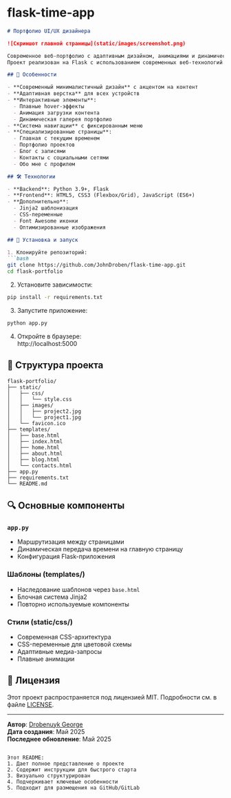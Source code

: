 # flask-time-app
```markdown
# Портфолио UI/UX дизайнера

![Скриншот главной страницы](static/images/screenshot.png)

Современное веб-портфолио с адаптивным дизайном, анимациями и динамическим контентом.
Проект реализован на Flask с использованием современных веб-технологий.

## 🌟 Особенности

- **Современный минималистичный дизайн** с акцентом на контент
- **Адаптивная верстка** для всех устройств
- **Интерактивные элементы**:
  - Плавные hover-эффекты
  - Анимация загрузки контента
  - Динамическая галерея портфолио
- **Система навигации** с фиксированным меню
- **Специализированные страницы**:
  - Главная с текущим временем
  - Портфолио проектов
  - Блог с записями
  - Контакты с социальными сетями
  - Обо мне с профилем

## 🛠 Технологии

- **Backend**: Python 3.9+, Flask
- **Frontend**: HTML5, CSS3 (Flexbox/Grid), JavaScript (ES6+)
- **Дополнительно**:
  - Jinja2 шаблонизация
  - CSS-переменные
  - Font Awesome иконки
  - Оптимизированные изображения

## 🚀 Установка и запуск

1. Клонируйте репозиторий:
```bash
git clone https://github.com/JohnDroben/flask-time-app.git
cd flask-portfolio
```

2. Установите зависимости:
```bash
pip install -r requirements.txt
```

3. Запустите приложение:
```bash
python app.py
```

4. Откройте в браузере:  
http://localhost:5000

## 📂 Структура проекта

```
flask-portfolio/
├── static/
│   ├── css/
│   │   └── style.css
│   ├── images/
│   │   ├── project2.jpg
│   │   └── project1.jpg
│   └── favicon.ico
├── templates/
│   ├── base.html
│   ├── index.html
│   ├── home.html
│   ├── about.html
│   ├── blog.html
│   └── contacts.html
├── app.py
├── requirements.txt
└── README.md
```

## 🔍 Основные компоненты

### `app.py`
- Маршрутизация между страницами
- Динамическая передача времени на главную страницу
- Конфигурация Flask-приложения

### Шаблоны (templates/)
- Наследование шаблонов через `base.html`
- Блочная система Jinja2
- Повторно используемые компоненты

### Стили (static/css/)
- Современная CSS-архитектура
- CSS-переменные для цветовой схемы
- Адаптивные медиа-запросы
- Плавные анимации

## 📝 Лицензия

Этот проект распространяется под лицензией MIT. Подробности см. в файле [LICENSE](LICENSE).

---

**Автор**: [Drobenuyk George](https://github.com/JohnDroben)  
**Дата создания**: Май 2025  
**Последнее обновление**: Май 2025
```

Этот README:
1. Дает полное представление о проекте
2. Содержит инструкции для быстрого старта
3. Визуально структурирован
4. Подчеркивает ключевые особенности
5. Подходит для размещения на GitHub/GitLab

